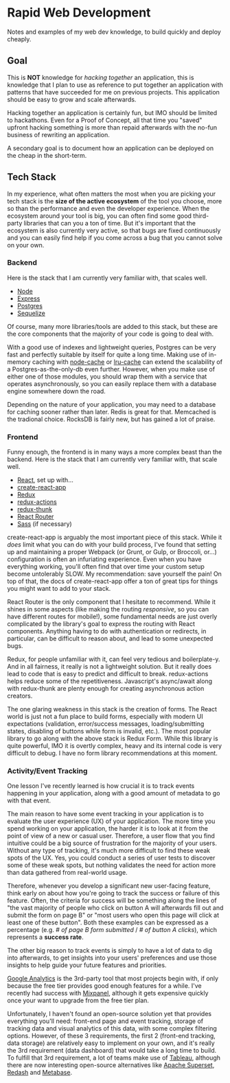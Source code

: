 # Rapid Web Development

Notes and examples of my web dev knowledge, to build quickly and deploy cheaply.


## Goal

This is **NOT** knowledge for *hacking together* an application, this is knowledge that I plan to use as reference to put together an application with patterns that have succeeded for me on previous projects. This application should be easy to grow and scale afterwards.

Hacking together an application is certainly fun, but IMO should be limited to hackathons. Even for a Proof of Concept, all that time you "saved" upfront hacking something is more than repaid afterwards with the no-fun business of rewriting an application.

A secondary goal is to document how an application can be deployed on the cheap in the short-term.


## Tech Stack

In my experience, what often matters the most when you are picking your tech stack is the **size of the active ecosystem** of the tool you choose, more so than the performance and even the developer experience. When the ecosystem around your tool is big, you can often find some good third-party libraries that can you a ton of time. But it's important that the ecosystem is also currently very active, so that bugs are fixed continuously and you can easily find help if you come across a bug that you cannot solve on your own.

### Backend

Here is the stack that I am currently very familiar with, that scales well.

- [Node](https://nodejs.org/)
- [Express](http://expressjs.com/)
- [Postgres](https://www.postgresql.org/)
- [Sequelize](sequelize.readthedocs.org)

Of course, many more libraries/tools are added to this stack, but these are the core components that the majority of your code is going to deal with.

With a good use of indexes and lightweight queries, Postgres can be very fast and perfectly suitable by itself for quite a long time. Making use of in-memory caching with [node-cache](https://github.com/mpneuried/nodecache) or [lru-cache](https://github.com/isaacs/node-lru-cache) can extend the scalability of a Postgres-as-the-only-db even further. However, when you make use of either one of those modules, you should wrap them with a service that operates asynchronously, so you can easily replace them with a database engine somewhere down the road.

Depending on the nature of your application, you may need to a database for caching sooner rather than later. Redis is great for that. Memcached is the tradional choice. RocksDB is fairly new, but has gained a lot of praise.

### Frontend

Funny enough, the frontend is in many ways a more complex beast than the backend. Here is the stack that I am currently very familiar with, that scale well.

- [React](https://reactjs.org/), set up with...
- [create-react-app](https://github.com/facebookincubator/create-react-app)
- [Redux](https://redux.js.org/)
- [redux-actions](https://github.com/reduxactions/redux-actions)
- [redux-thunk](https://github.com/gaearon/redux-thunk)
- [React Router](https://github.com/ReactTraining/react-router)
- [Sass](http://sass-lang.com/) (if necessary)

create-react-app is arguably the most important piece of this stack. While it *does* limit what you can do with your build process, I've found that setting up and maintaining a proper Webpack (or Grunt, or Gulp, or Broccoli, or...) configuration is often an infuriating experience. Even when you have everything working, you'll often find that over time your custom setup become untolerably SLOW. My recommendation: save yourself the pain! On top of that, the docs of create-react-app offer a ton of great tips for things you might want to add to your stack.

React Router is the only component that I hesitate to recommend. While it shines in some aspects (like making the routing *responsive*, so you can have different routes for mobile!), some fundamental needs are just overly complicated by the library's goal to express the routing with React components. Anything having to do with authentication or redirects, in particular, can be difficult to reason about, and lead to some unexpected bugs.

Redux, for people unfamiliar with it, can feel very tedious and boilerplate-y. And in all fairness, it really is not a lightweight solution. But it really does lead to code that is easy to predict and difficult to break. redux-actions helps reduce some of the repetitiveness. Javascript's async/await along with redux-thunk are plenty enough for creating asynchronous action creators.

The one glaring weakness in this stack is the creation of forms. The React world is just not a fun place to build forms, especially with modern UI expectations (validation, error/success messages, loading/submitting states, disabling of buttons while form is invalid, etc.). The most popular library to go along with the above stack is Redux Form. While this library is quite powerful, IMO it is overtly complex, heavy and its internal code is very difficult to debug. I have no form library recommendations at this moment.


### Activity/Event Tracking

One lesson I've recently learned is how crucial it is to track events happening in your application, along with a good amount of metadata to go with that event.

The main reason to have some event tracking in your application is to evaluate the user experience (UX) of your application. The more time you spend working on your application, the harder it is to look at it from the point of view of a new or casual user. Therefore, a user flow that you find intuitive could be a big source of frustration for the majority of your users. Without any type of tracking, it's much more difficult to find these weak spots of the UX. Yes, you could conduct a series of user tests to discover some of these weak spots, but nothing validates the need for action more than data gathered from real-world usage.

Therefore, whenever you develop a significant new user-facing feature, think early on about how you're going to track the success or failure of this feature. Often, the criteria for success will be something along the lines of "the vast majority of people who click on button A will afterwards fill out and submit the form on page B" or "most users who open this page will click at least one of these button". Both these examples can be expressed as a percentage (e.g. *# of page B form submitted* / *# of button A clicks*), which represents a **success rate**.

The other big reason to track events is simply to have a lot of data to dig into afterwards, to get insights into your users' preferences and use those insights to help guide your future features and priorities.

[Google Analytics](https://www.google.com/analytics/#?modal_active=none) is the 3rd-party tool that most projects begin with, if only because the free tier provides good enough features for a while. I've recently had success with [Mixpanel](https://mixpanel.com/), although it gets expensive quickly once your want to upgrade from the free tier plan.

Unfortunately, I haven't found an open-source solution yet that provides everything you'll need: front-end page and event tracking, storage of tracking data and visual analytics of this data, with some complex filtering options. However, of these 3 requirements, the first 2 (front-end tracking, data storage) are relatively easy to implement on your own, and it's really the 3rd requirement (data dashboard) that would take a long time to build.  To fulfill that 3rd requirement, a lot of teams make use of [Tableau](https://www.tableau.com/), although there are now interesting open-source alternatives like [Apache Superset](https://github.com/apache/incubator-superset), [Redash](https://github.com/getredash/redash) and [Metabase](https://github.com/metabase/metabase).


